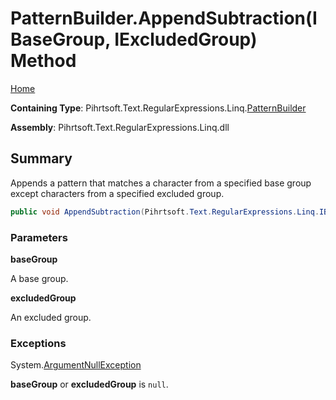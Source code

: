 # PatternBuilder\.AppendSubtraction\(IBaseGroup, IExcludedGroup\) Method

[Home](../../../../../../README.md)

**Containing Type**: Pihrtsoft\.Text\.RegularExpressions\.Linq\.[PatternBuilder](../README.md)

**Assembly**: Pihrtsoft\.Text\.RegularExpressions\.Linq\.dll

## Summary

Appends a pattern that matches a character from a specified base group except characters from a specified excluded group\.

```csharp
public void AppendSubtraction(Pihrtsoft.Text.RegularExpressions.Linq.IBaseGroup baseGroup, Pihrtsoft.Text.RegularExpressions.Linq.IExcludedGroup excludedGroup)
```

### Parameters

**baseGroup**

A base group\.

**excludedGroup**

An excluded group\.

### Exceptions

System\.[ArgumentNullException](https://docs.microsoft.com/en-us/dotnet/api/system.argumentnullexception)

**baseGroup** or **excludedGroup** is `null`\.

